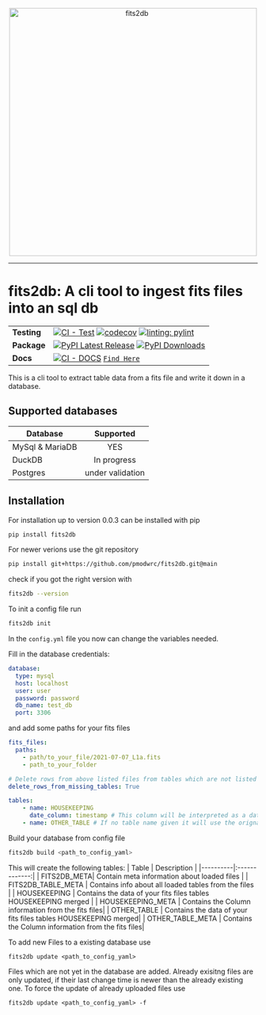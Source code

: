 <p align="center">
    <img src="https://raw.githubusercontent.com/pmodwrc/fits2db/main/docs/layout/images/fits_logo.png" alt="fits2db" width="500"/>
</p>

-----------------

# fits2db: A cli tool to ingest fits files into an sql db
| | |
| --- | --- |
| __Testing__ | [![CI - Test](https://img.shields.io/github/actions/workflow/status/pmodwrc/fits2db/unit_test.yml?branch=main)](https://github.com/pmodwrc/fits2db/blob/main/.github/workflows/unit_test.yml) [![codecov](https://codecov.io/github/pmodwrc/fits2db/graph/badge.svg?token=92UPKXEOIH)](https://codecov.io/github/pmodwrc/fits2db) [![linting: pylint](https://img.shields.io/badge/linting-pylint-yellowgreen)](https://github.com/pylint-dev/pylint)|
| __Package__ | [![PyPI Latest Release](https://img.shields.io/pypi/v/fits2db.svg)](https://pypi.org/project/fits2db/) [![PyPI Downloads](https://img.shields.io/pypi/dm/fits2db.svg?label=PyPI%20downloads)](https://pypi.org/project/fits2db/) |
|__Docs__| [![CI - DOCS](https://img.shields.io/github/actions/workflow/status/pmodwrc/fits2db/build_docs.yml?branch=main)](https://github.com/pmodwrc/fits2db/blob/main/.github/workflows/build_docs.yml) [`Find Here`](https://pmodwrc.github.io/fits2db/)


This is a cli tool to extract table data from a fits file and write it down in a database. 

## Supported databases

| Database   |      Supported      |
|----------|:-------------:|
| MySql & MariaDB|  YES |
| DuckDB | In progress |
| Postgres |  under validation |

## Installation 
For installation up to version 0.0.3 can be installed with pip
```bash 
pip install fits2db
```
For newer verions use the git repository
```bash
pip install git+https://github.com/pmodwrc/fits2db.git@main
```
check if you got the right version with 
```bash 
fits2db --version
```
To init a config file run 
```bash 
fits2db init
```
In the `config.yml` file you now can change the variables needed. 

Fill in the database credentials:
```yaml
database:
  type: mysql
  host: localhost
  user: user
  password: password
  db_name: test_db
  port: 3306
```
and add some paths for your fits files

```yaml
fits_files:
  paths:
    - path/to_your_file/2021-07-07_L1a.fits
    - path_to_your_folder

# Delete rows from above listed files from tables which are not listed below
delete_rows_from_missing_tables: True

tables:
    - name: HOUSEKEEPING
      date_column: timestamp # This column will be interpreted as a datetime variable
    - name: OTHER_TABLE # If no table name given it will use the orignal name
```

Build your database from config file 
```bash 
fits2db build <path_to_config_yaml>
```
This will create the following tables:
| Table   |      Description      |
|----------|:-------------:|
| FITS2DB_META|  Contain meta information about loaded files |
| FITS2DB_TABLE_META | Contains info about all loaded tables from the files |
| HOUSEKEEPING |  Contains the data of your fits files tables HOUSEKEEPING  merged |
| HOUSEKEEPING_META |  Contains the Column information from the fits files|
| OTHER_TABLE |   Contains the data of your fits files tables HOUSEKEEPING  merged|
| OTHER_TABLE_META |  Contains the Column information from the fits files|

To add new Files to a existing database use
```
fits2db update <path_to_config_yaml>
```
Files which are not yet in the database are added. 
Already exisitng files are only updated, if their last change time is newer than
the already existing one.
To force the update of already uploaded files use
```
fits2db update <path_to_config_yaml> -f
```